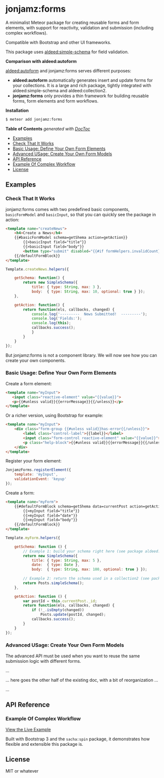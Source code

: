 # jonjamz:forms

A minimalist Meteor package for creating reusable forms and form elements, with support for reactivity, validation and submission (including complex workflows).

Compatible with Bootstrap and other UI frameworks.

This package uses [aldeed:simple-schema](https://github.com/aldeed/meteor-simple-schema) for field validation.

**Comparison with aldeed:autoform**

[aldeed:autoform](https://github.com/aldeed/meteor-autoform) and jonjamz:forms serves different purposes:
- **aldeed:autoform** automatically generates insert and update forms for your collections. It is a large and rich package, tightly integrated with aldeed:simple-schema and aldeed:collection2.
- **jonjamz:forms** only provides a thin framework for building reusable forms, form elements and form workflows.

**Installation**

```sh
$ meteor add jonjamz:forms
```

**Table of Contents**  *generated with [DocToc](http://doctoc.herokuapp.com/)*

- [Examples](#)
- [Check That It Works](#)
- [Basic Usage: Define Your Own Form Elements](#)
- [Advanced USage: Create Your Own Form Models](#)
- [API Reference](#)
- [Example Of Complex Workflow](#)
- [License](#)

## Examples

### Check That It Works

jonjamz:forms comes with two predefined basic components, `basicFormModel` and  `basicInput`, so that you  can quickly see the package in action:

```html
<template name="createNews">
    <h4>Create a News</h4>
    {{#basicFormModel schema=getShema action=getAction}}
        {{>basicInput field="title"}}
        {{>basicInput field="body"}}
        <button type="submit" disabled="{{#if formHelpers.invalidCount}}disabled{{/if}}">Submit</button>
    {{/defaultFormBlock}}
</template>
```
```javascript
Template.createNews.helpers({

	getSchema: function() {
		return new SimpleSchema({
			title: { type: String, max: 3 }, 
			body:  { type: String, max: 10, optional: true } });
	},

	getAction: function() {
        return function(els, callbacks, changed) {            
            console.log('---------  News Submitted!  ---------');
            console.log('Fields:');
            console.log(this);
            callbacks.success();
            }
		}
	}	
});
```
But jonjamz:forms is not a component library. We will now see how you can create your own components.

### Basic Usage: Define Your Own Form Elements

Create a form element:

```html
<template name="myInput">
   <input class="reactive-element" value="{{value}}">
   <p>{{#unless valid}}{{errorMessage}}{{/unless}}</p>
</template>
```

Or a richer version, using Bootstrap for example:

```html
<template name="myInput">
    <div class="form-group {{#unless valid}}has-error{{/unless}}">
        <label class="control-label">{{label}}</label>
        <input class="form-control reactive-element" value="{{value}}">
        <p class="help-block">{{#unless valid}}{{errorMessage}}{{/unless}}</p>
    </div>
</template>
```

Register your form element:
```javascript
JonjamzForms.registerElement({
	template: 'myInput',
	validationEvent: 'keyup'
});
```

Create a form:
```html
<template name="myForm">
    {{#defaultFormBlock schema=getShema data=currentPost action=getAction}}
        {{>myInput field="title"}}
        {{>myInput field="date"}}
        {{>myInput field="body"}}
    {{/defaultFormBlock}}
</template>
```

```javascript
Template.myForm.helpers({

	getSchema: function () {
		// Example 1: build your schema right here (see package aldeed:simple-schema)
		return new SimpleSchema({
			title: { type: String, max: 5 }, 
			date:  { type: Date }, 
			body:  { type: String, max: 100, optional: true } });
	
		// Example 2: return the schema used in a collection2 (see package aldeed:collection2)
		return Posts.simpleSchema();
	},

	getAction: function () {
		var postId = this.currentPost._id;    
		return function(els, callbacks, changed) {
            if (!_.isEmpty(changed))
				Posts.update(postId, changed);
            callbacks.success();
		}
	}	
});
```


### Advanced USage: Create Your Own Form Models

The advanced API must be used when you want to reuse the same submission logic with different forms.

...

... here goes the other half of the existing doc, with a bit of reorganization ...

...

## API Reference

### Example Of Complex Workflow

[View the Live Example](http://forms-example.meteor.com/)

Built with Bootstrap 3 and the `sacha:spin` package, it demonstrates how flexible and extensible this package is.


## License

MIT or whatever
